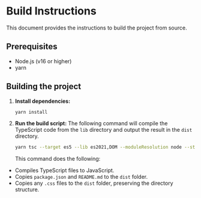 # Build Instructions

This document provides the instructions to build the project from source.

## Prerequisites

-   Node.js (v16 or higher)
-   yarn

## Building the project

1. **Install dependencies:**

    ```bash
    yarn install
    ```

2. **Run the build script:**
   The following command will compile the TypeScript code from the `lib` directory and output the result in the `dist` directory.
    ```bash
    yarn tsc --target es5 --lib es2021,DOM --moduleResolution node --strict --esModuleInterop --declaration --jsx react --skipLibCheck --outDir dist --rootDir lib lib/*.ts lib/**/*.ts lib/**/*.tsx && cp package.json README.md dist/ && find lib/ -type f -name '*.css' -exec sh -c 'cp {} $(echo {} | sed s/^lib/dist/)' \\;
    ```
    This command does the following:

-   Compiles TypeScript files to JavaScript.
-   Copies `package.json` and `README.md` to the `dist` folder.
-   Copies any `.css` files to the `dist` folder, preserving the directory structure.
